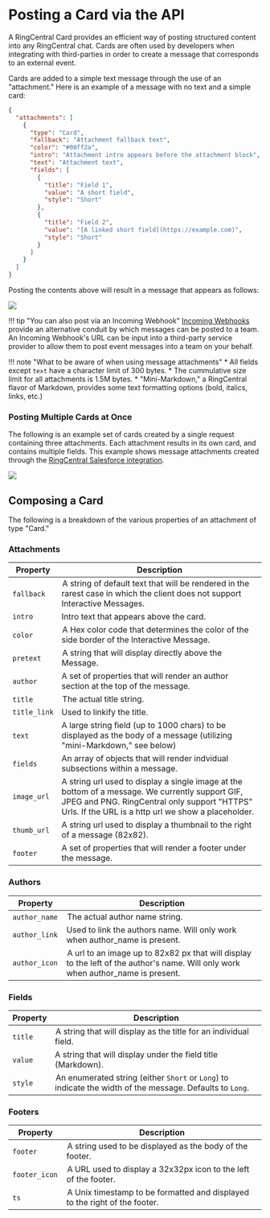 # Posting a Card via the API

A RingCentral Card provides an efficient way of posting structured content into any RingCentral chat. Cards are often used by developers when integrating with third-parties in order to create a message that corresponds to an external event.

Cards are added to a simple text message through the use of an "attachment." Here is an example of a message with no text and a simple card:

```json
{
  "attachments": [
    {
      "type": "Card",
      "fallback": "Attachment fallback text",
      "color": "#00ff2a",
      "intro": "Attachment intro appears before the attachment block",
      "text": "Attachment text",
      "fields": [
        {
          "title": "Field 1",
          "value": "A short field",
          "style": "Short"
        },
        {
          "title": "Field 2",
          "value": "[A linked short field](https://example.com)",
          "style": "Short"
        }
      ]
    }
  ]
}
```

Posting the contents above will result in a message that appears as follows:

<img src="../simple-card-message.png" class="img-fluid">

!!! tip "You can also post via an Incoming Webhook"
    [Incoming Webhooks](../webhook-creation/) provide an alternative conduit by which messages can be posted to a team. An Incoming Webhook's URL can be input into a third-party service provider to allow them to post event messages into a team on your behalf.

!!! note "What to be aware of when using message attachments"
    * All fields except `text` have a character limit of 300 bytes.
    * The cummulative size limit for all attachments is 1.5M bytes. 
    * "Mini-Markdown," a RingCentral flavor of Markdown, provides some text formatting options (bold, italics, links, etc.)

### Posting Multiple Cards at Once

The following is an example set of cards created by a single request containing three attachments. Each attachment results in its own card, and contains multiple fields. This example shows message attachments created through the [RingCentral Salesforce integration](https://zapier.com/apps/glip/integrations/salesforce).

<img src="../../../img/post_attachment_salesforce.png" class="img-fluid" style="max-width: 350px">

## Composing a Card

The following is a breakdown of the various properties of an attachment of type "Card."

### Attachments

| Property | Description |
|-|-|
| `fallback` | A string of default text that will be rendered in the rarest case in which the client does not support Interactive Messages. |
| `intro` | Intro text that appears above the card. |
| `color` | A Hex color code that determines the color of the side border of the Interactive Message. |
| `pretext` | A string that will display directly above the Message. |
| `author` | A set of properties that will render an author section at the top of the message. | 
| `title` | The actual title string. |
| `title_link` | Used to linkify the title. |
| `text` | A large string field (up to 1000 chars) to be displayed as the body of a message (utilizing "mini-Markdown," see below)
| `fields` | An array of objects that will render indvidual subsections within a message. | 
| `image_url` | A string url used to display a single image at the bottom of a message. We currently support GIF, JPEG and PNG. RingCentral only support "HTTPS" Urls. If the URL is a http url we show a placeholder. |
| `thumb_url` | A string url used to display a thumbnail to the right of a message (82x82). |
| `footer` | A set of properties that will render a footer under the message. |

### Authors

| Property | Description |
|-|-|
| `author_name` | The actual author name string. |
| `author_link` | Used to link the authors name. Will only work when author_name is present. |
| `author_icon` | A url to an image up to 82x82 px that will display to the left of the author's name. Will only work when author_name is present. |

### Fields

| Property | Description |
|-|-|
| `title` | A string that will display as the title for an individual field. |
| `value` | A string that will display under the field title (Markdown). |
| `style` | An enumerated string (either `Short` or `Long`) to indicate the width of the message. Defaults to `Long`. |

### Footers

| Property | Description |
|-|-|
| `footer` | A string used to be displayed as the body of the footer. |
| `footer_icon` | A URL used to display a 32x32px icon to the left of the footer. |
| `ts` | A Unix timestamp to be formatted and displayed to the right of the footer. |


